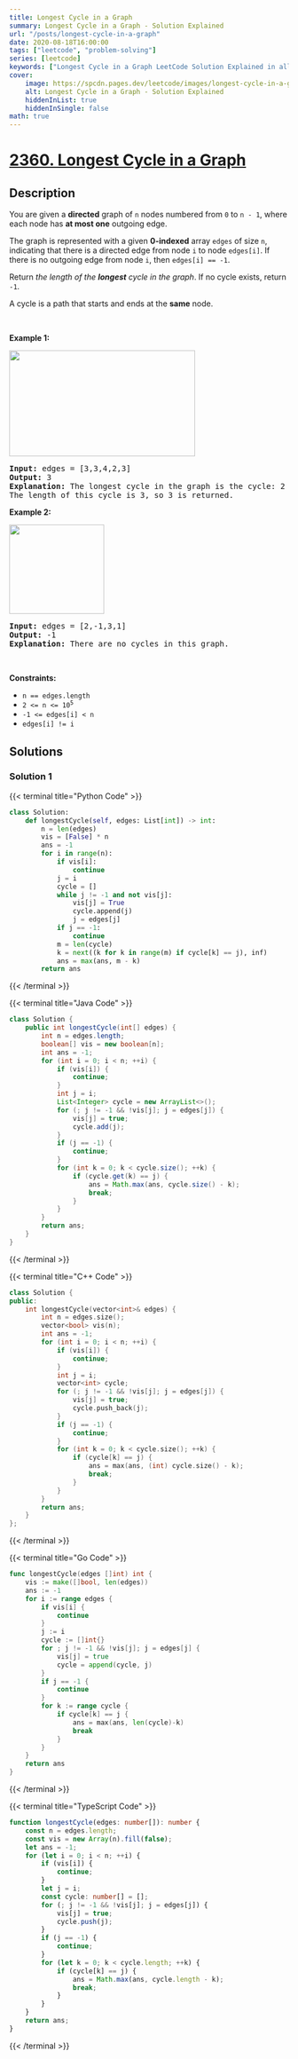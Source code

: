 ```yaml
---
title: Longest Cycle in a Graph
summary: Longest Cycle in a Graph - Solution Explained
url: "/posts/longest-cycle-in-a-graph"
date: 2020-08-18T16:00:00
tags: ["leetcode", "problem-solving"]
series: [leetcode]
keywords: ["Longest Cycle in a Graph LeetCode Solution Explained in all languages", "2360", "leetcode question 2360", "Longest Cycle in a Graph", "LeetCode", "leetcode solution in Python3 C++ Java Go PHP Ruby Swift TypeScript Rust C# JavaScript C", "GeeksforGeeks", "InterviewBit", "Coding Ninjas", "HackerRank", "HackerEarth", "CodeChef", "TopCoder", "AlgoExpert", "freeCodeCamp", "Codeforces", "GitHub", "AtCoder", "Samir Paul"]
cover:
    image: https://spcdn.pages.dev/leetcode/images/longest-cycle-in-a-graph.webp
    alt: Longest Cycle in a Graph - Solution Explained
    hiddenInList: true
    hiddenInSingle: false
math: true
---
```



# [2360. Longest Cycle in a Graph](https://leetcode.com/problems/longest-cycle-in-a-graph)


## Description

<p>You are given a <strong>directed</strong> graph of <code>n</code> nodes numbered from <code>0</code> to <code>n - 1</code>, where each node has <strong>at most one</strong> outgoing edge.</p>

<p>The graph is represented with a given <strong>0-indexed</strong> array <code>edges</code> of size <code>n</code>, indicating that there is a directed edge from node <code>i</code> to node <code>edges[i]</code>. If there is no outgoing edge from node <code>i</code>, then <code>edges[i] == -1</code>.</p>

<p>Return <em>the length of the <strong>longest</strong> cycle in the graph</em>. If no cycle exists, return <code>-1</code>.</p>

<p>A cycle is a path that starts and ends at the <strong>same</strong> node.</p>

<p>&nbsp;</p>
<p><strong class="example">Example 1:</strong></p>
<img alt="" src="https://spcdn.pages.dev/leetcode/problems/2360.Longest%20Cycle%20in%20a%20Graph/images/graph4drawio-5.png" style="width: 335px; height: 191px;" />
<pre>
<strong>Input:</strong> edges = [3,3,4,2,3]
<strong>Output:</strong> 3
<strong>Explanation:</strong> The longest cycle in the graph is the cycle: 2 -&gt; 4 -&gt; 3 -&gt; 2.
The length of this cycle is 3, so 3 is returned.
</pre>

<p><strong class="example">Example 2:</strong></p>
<img alt="" src="https://spcdn.pages.dev/leetcode/problems/2360.Longest%20Cycle%20in%20a%20Graph/images/graph4drawio-1.png" style="width: 171px; height: 161px;" />
<pre>
<strong>Input:</strong> edges = [2,-1,3,1]
<strong>Output:</strong> -1
<strong>Explanation:</strong> There are no cycles in this graph.
</pre>

<p>&nbsp;</p>
<p><strong>Constraints:</strong></p>

<ul>
	<li><code>n == edges.length</code></li>
	<li><code>2 &lt;= n &lt;= 10<sup>5</sup></code></li>
	<li><code>-1 &lt;= edges[i] &lt; n</code></li>
	<li><code>edges[i] != i</code></li>
</ul>

## Solutions

### Solution 1

<!-- tabs:start -->

{{< terminal title="Python Code" >}}
```python
class Solution:
    def longestCycle(self, edges: List[int]) -> int:
        n = len(edges)
        vis = [False] * n
        ans = -1
        for i in range(n):
            if vis[i]:
                continue
            j = i
            cycle = []
            while j != -1 and not vis[j]:
                vis[j] = True
                cycle.append(j)
                j = edges[j]
            if j == -1:
                continue
            m = len(cycle)
            k = next((k for k in range(m) if cycle[k] == j), inf)
            ans = max(ans, m - k)
        return ans
```
{{< /terminal >}}

{{< terminal title="Java Code" >}}
```java
class Solution {
    public int longestCycle(int[] edges) {
        int n = edges.length;
        boolean[] vis = new boolean[n];
        int ans = -1;
        for (int i = 0; i < n; ++i) {
            if (vis[i]) {
                continue;
            }
            int j = i;
            List<Integer> cycle = new ArrayList<>();
            for (; j != -1 && !vis[j]; j = edges[j]) {
                vis[j] = true;
                cycle.add(j);
            }
            if (j == -1) {
                continue;
            }
            for (int k = 0; k < cycle.size(); ++k) {
                if (cycle.get(k) == j) {
                    ans = Math.max(ans, cycle.size() - k);
                    break;
                }
            }
        }
        return ans;
    }
}
```
{{< /terminal >}}

{{< terminal title="C++ Code" >}}
```cpp
class Solution {
public:
    int longestCycle(vector<int>& edges) {
        int n = edges.size();
        vector<bool> vis(n);
        int ans = -1;
        for (int i = 0; i < n; ++i) {
            if (vis[i]) {
                continue;
            }
            int j = i;
            vector<int> cycle;
            for (; j != -1 && !vis[j]; j = edges[j]) {
                vis[j] = true;
                cycle.push_back(j);
            }
            if (j == -1) {
                continue;
            }
            for (int k = 0; k < cycle.size(); ++k) {
                if (cycle[k] == j) {
                    ans = max(ans, (int) cycle.size() - k);
                    break;
                }
            }
        }
        return ans;
    }
};
```
{{< /terminal >}}

{{< terminal title="Go Code" >}}
```go
func longestCycle(edges []int) int {
	vis := make([]bool, len(edges))
	ans := -1
	for i := range edges {
		if vis[i] {
			continue
		}
		j := i
		cycle := []int{}
		for ; j != -1 && !vis[j]; j = edges[j] {
			vis[j] = true
			cycle = append(cycle, j)
		}
		if j == -1 {
			continue
		}
		for k := range cycle {
			if cycle[k] == j {
				ans = max(ans, len(cycle)-k)
				break
			}
		}
	}
	return ans
}
```
{{< /terminal >}}

{{< terminal title="TypeScript Code" >}}
```ts
function longestCycle(edges: number[]): number {
    const n = edges.length;
    const vis = new Array(n).fill(false);
    let ans = -1;
    for (let i = 0; i < n; ++i) {
        if (vis[i]) {
            continue;
        }
        let j = i;
        const cycle: number[] = [];
        for (; j != -1 && !vis[j]; j = edges[j]) {
            vis[j] = true;
            cycle.push(j);
        }
        if (j == -1) {
            continue;
        }
        for (let k = 0; k < cycle.length; ++k) {
            if (cycle[k] == j) {
                ans = Math.max(ans, cycle.length - k);
                break;
            }
        }
    }
    return ans;
}
```
{{< /terminal >}}

<!-- tabs:end -->

<!-- end -->
